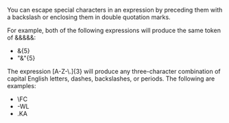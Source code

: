 You can escape special characters in an expression by preceding them with a backslash or enclosing them in double quotation marks.

For example, both of the following expressions will produce the same token of &&&&&:

- \&{5}
- "&"{5}

The expression [A-Z\-\\.]{3} will produce any three-character combination of capital English letters, dashes, backslashes, or periods. The following are examples:

- \FC
- -WL
- .KA
